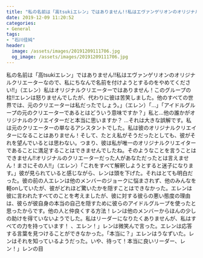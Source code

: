 ```yaml
---
title: "私の名前は「高tsukiエレン」ではありません!!私はエヴァンゲリオンのオリジナルクリエーターなので、私にちなんで名前を付けようとするのをやめてください!!」（エレン）私はオリジナルクリエーターではありません！"
date: 2019-12-09 11:20:52
categories:
- General
tags:
- "石川佳純"
header:
  image: /assets/images/20191209111706.jpg
  og_image: /assets/images/20191209111706.jpg
---
```


私の名前は「高tsukiエレン」ではありません!!私はエヴァンゲリオンのオリジナルクリエーターなので、私にちなんで名前を付けようとするのをやめてください!!」（エレン）私はオリジナルクリエーターではありません！このグループの柱!!エレンは怒りませんでしたが、代わりに彼は苦笑しました。他のすべての世界では、元のクリエーターは私だったでしょう。」（エレン）「…」「アイドルグループの元のクリエーターであるとはどういう意味ですか？」私と…他の誰かがオリジナルのクリエイターだと本当に思いますか？ …それは大きな誤解です。私は元のクリエーターの単なるアシスタントでした。私は彼のオリジナルクリエイターになることはありません！そして、たとえ私がそうだったとしても、彼がそれを望んでいるとは思わない。つまり、彼は私が唯一のオリジナルクリエイターであることに満足することはできませんでしたね。そのようなことを言うことはできません!!オリジナルのクリエーターだった人があなただったとは言えません！まさにその人!!」（エレン）「これをすべて解釈しようとすると迷子になります。」彼が見られていると感じながら、レンは頭を下げた。それはとても明白だった。彼の前の人エレンは他のメンバーのジョークに悩まされず、他のみんなを軽onしていたが、彼がどれほど驚いたかを隠すことはできなかった。エレンは彼に言われたすべてのことを考えましたが、彼に対する彼らの悪い態度の理由は、彼らが彼自身の本当の自己を隠すために彼らのアイドルグループを使ったと思ったからです。他の人と仲良くする方法！レンは他のメンバーからほんの少しの助けを得ていないようでした。私はリーダーになりたくありませんが、私はすべての力を持っています！ 、エレン！」レンは微笑んで言った。エレンは応答する言葉を見つけることができなかった。「本当に？」エレンはうなずいた。レンはそれを知っているようだった。いや、待って！本当に良いリーダー、レン！」レンの目
